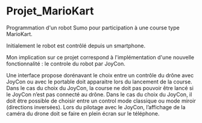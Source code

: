 # Projet_MarioKart
Programmation d'un robot Sumo pour participation à une course type MarioKart.

Initialement le robot est contrôlé depuis un smartphone.

Mon implication sur ce projet correspond à l'implémentation d'une nouvelle fonctionnalité : le controle du robot par JoyCon.

Une interface propose dorénavant le choix entre un contrôle du drône avec JoyCon ou avec
le portable doit apparaitre lors du lancement de la course. Dans le cas du choix du JoyCon, la
course ne doit pas pouvoir être lancé si le JoyCon n’est pas connecté au drône. Dans le cas du
choix du JoyCon, il doit être possible de choisir entre un control mode classique ou mode miroir
(directions inversées). Lors du pilotage avec le JoyCon, l’affichage de la caméra du drone doit se
faire en plein écran sur le téléphone.

